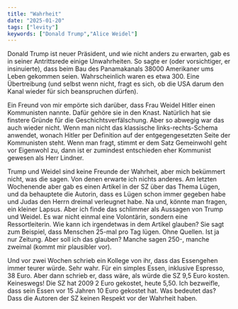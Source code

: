 ```yaml
---
title: "Wahrheit"
date: "2025-01-20"
tags: ["levity"]
keywords: ["Donald Trump","Alice Weidel"]
---
```

Donald Trump ist neuer Präsident, und wie nicht anders zu erwarten, gab es in seiner Antrittsrede einige Unwahrheiten. So sagte er (oder vorsichtiger, er insinuierte), dass beim Bau des Panamakanals 38000 Amerikaner ums Leben gekommen seien. Wahrscheinlich waren es etwa 300. Eine Übertreibung (und selbst wenn nicht, fragt es sich, ob die USA darum den Kanal wieder für sich beanspruchen dürfen).

Ein Freund von mir empörte sich darüber, dass Frau Weidel Hitler einen Kommunisten nannte. Dafür gehöre sie in den Knast. Natürlich hat sie finstere Gründe für die Geschichtsverfälschung. Aber so abwegig war das auch wieder nicht. Wenn man nicht das klassische links-rechts-Schema anwendet, wonach Hitler per Definition auf der entgegengesetzten Seite der Kommunisten steht. Wenn man fragt, stimmt er dem Satz Gemeinwohl geht vor Eigenwohl zu, dann ist er zumindest entschieden eher Kommunist gewesen als Herr Lindner.

Trump und Weidel sind keine Freunde der Wahrheit, aber mich bekümmert nicht, was die sagen. Von denen erwarte ich nichts anderes. Am letzten Wochenende aber gab es einen Artikel in der SZ über das Thema Lügen, und da behauptete die Autorin, dass es Lügen schon immer gegeben habe und Judas den Herrn dreimal verleugnet habe. Na und, könnte man fragen, ein kleiner Lapsus. Aber ich finde das schlimmer als Aussagen von Trump und Weidel. Es war nicht einmal eine Volontärin, sondern eine Ressortleiterin. Wie kann ich irgendetwas in dem Artikel glauben? Sie sagt zum Beispiel, dass Menschen 25-mal pro Tag lügen. Ohne Quellen. Ist ja nur Zeitung. Aber soll ich das glauben? Manche sagen 250-, manche zweimal (kommt mir plausibler vor). 

Und vor zwei Wochen schrieb ein Kollege von ihr, dass das Essengehen immer teurer würde. Sehr wahr. Für ein simples Essen, inklusive Espresso, 38 Euro. Aber dann schrieb er, dass wäre, als würde die SZ 9,5 Euro kosten. Keineswegs! Die SZ hat 2009 2 Euro gekostet, heute 5,50. Ich bezweifle, dass sein Essen vor 15 Jahren 10 Euro gekostet hat. Was bedeutet das? Dass die Autoren der SZ keinen Respekt vor der Wahrheit haben. 